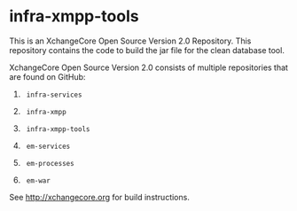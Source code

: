 # infra-xmpp-tools
This is an XchangeCore Open Source Version 2.0 Repository.   This repository contains the code to build the jar file for the clean database tool.

XchangeCore Open Source Version 2.0 consists of multiple repositories that are found on GitHub:

1.      infra-services
2.      infra-xmpp
3.      infra-xmpp-tools
4.      em-services
5.      em-processes
6.      em-war

See http://xchangecore.org for build instructions.
